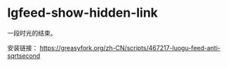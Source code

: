 # lgfeed-show-hidden-link

一段时光的结束。

安装链接： https://greasyfork.org/zh-CN/scripts/467217-luogu-feed-anti-sqrtsecond
